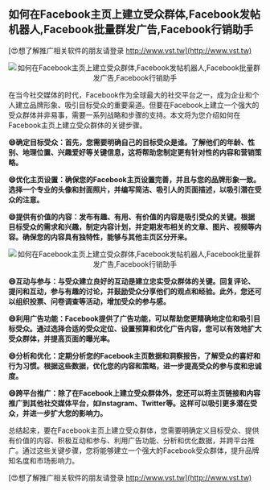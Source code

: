 ## **如何在Facebook主页上建立受众群体,Facebook发帖机器人,Facebook批量群发广告,Facebook行销助手**

[😍想了解推广相关软件的朋友请登录 http://www.vst.tw](http://www.vst.tw)

 <center><img src="https://vst.tw/MP4/tuiguang/png/6.png" alt="如何在Facebook主页上建立受众群体,Facebook发帖机器人,Facebook批量群发广告,Facebook行销助手"></center>

在当今社交媒体的时代，Facebook作为全球最大的社交平台之一，成为企业和个人建立品牌形象、吸引目标受众的重要渠道。但要在Facebook上建立一个强大的受众群体并非易事，需要一系列战略和步骤的支持。本文将为您介绍如何在Facebook主页上建立受众群体的关键步骤。

**😄确定目标受众：首先，您需要明确自己的目标受众是谁。了解他们的年龄、性别、地理位置、兴趣爱好等关键信息，这将帮助您制定更有针对性的内容和营销策略。**

**😄优化主页设置：确保您的Facebook主页设置完善，并且与您的品牌形象一致。选择一个专业的头像和封面照片，并编写简洁、吸引人的页面描述，以吸引潜在受众的注意。**

**😄提供有价值的内容：发布有趣、有用、有价值的内容是吸引受众的关键。根据目标受众的需求和兴趣，制定内容计划，并定期发布相关的文章、图片、视频等内容。确保您的内容具有独特性，能够与其他主页区分开来。**

 <center><img src="https://vst.tw/MP4/tuiguang/png/1.png" alt="如何在Facebook主页上建立受众群体,Facebook发帖机器人,Facebook批量群发广告,Facebook行销助手"></center>

**😄互动与参与：与受众建立良好的互动是建立忠实受众群体的关键。回复评论、提问和互动，参与有趣的讨论，并鼓励受众分享他们的观点和经验。此外，您还可以组织投票、问卷调查等活动，增加受众的参与感。**

**😄利用广告功能：Facebook提供了广告功能，可以帮助您更精确地定位和吸引目标受众。通过选择合适的受众定位、设置预算和优化广告内容，您可以有效地扩大受众群体，并提高页面的曝光率。**

**😄分析和优化：定期分析您的Facebook主页数据和洞察报告，了解受众的喜好和行为习惯。根据这些数据，优化您的内容和策略，进一步提高受众的参与度和忠诚度。**

**😄跨平台推广：除了在Facebook上建立受众群体外，您还可以将主页链接和内容推广到其他社交媒体平台，如Instagram、Twitter等。这样可以吸引更多潜在受众，并进一步扩大您的影响力。**

总结起来，要在Facebook主页上建立受众群体，您需要明确定义目标受众、提供有价值的内容、积极互动和参与、利用广告功能、分析和优化数据，并跨平台推广。通过这些关键步骤，您将能够建立一个强大的Facebook受众群体，提升品牌知名度和市场影响力。

[😍想了解推广相关软件的朋友请登录 http://www.vst.tw](http://www.vst.tw)



